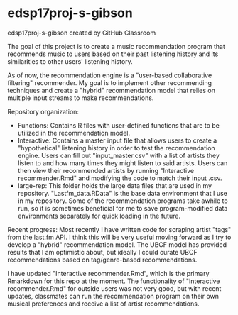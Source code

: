 # edsp17proj-s-gibson
edsp17proj-s-gibson created by GitHub Classroom

The goal of this project is to create a music recommendation program that recommends music to users based on their past listening history and its similarities to other users' listening history.

As of now, the recommendation engine is a "user-based collaborative filtering" recommender.  My goal is to implement other recommending techniques and create a "hybrid" recommendation model that relies on multiple input streams to make recommendations.

Repository organization:
* Functions: Contains R files with user-defined functions that are to be utilized in the recommendation model.
* Interactive: Contains a master input file that allows users to create a "hypothetical" listening history in order to test the recommendation engine.  Users can fill out "input_master.csv" with a list of artists they listen to and how many times they might listen to said artists.  Users can then view their recommended artists by running "Interactive recommender.Rmd" and modifying the code to match their input .csv.
* large-rep: This folder holds the large data files that are used in my repository.  "Lastfm_data.RData" is the base data environment that I use in my repository.  Some of the recommendation programs take awhile to run, so it is sometimes beneficial for me to save program-modified data environments separately for quick loading in the future.

Recent progress:
Most recently I have written code for scraping artist "tags" from the last.fm API.  I think this will be very useful moving forward as I try to develop a "hybrid" recommendation model.  The UBCF model has provided results that I am optimistic about, but ideally I could curate UBCF recommendations based on tag/genre-based recommendations.

I have updated "Interactive recommender.Rmd", which is the primary Rmarkdown for this repo at the moment.  The functionality of "Interactive recommender.Rmd" for outside users was not very good, but with recent updates, classmates can run the recommendation program on their own musical preferences and receive a list of artist recommendations.
